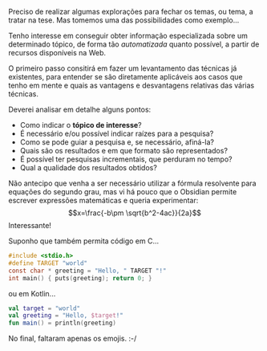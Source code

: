 Preciso de realizar algumas explorações para fechar os temas, ou tema, a tratar na tese. Mas tomemos uma das possibilidades como exemplo...

Tenho interesse em conseguir obter informação especializada sobre um determinado tópico, de forma tão *automatizada* quanto possível, a partir de recursos disponíveis na Web.

O primeiro passo consitirá em fazer um levantamento das técnicas já existentes, para entender se são diretamente aplicáveis aos casos que tenho em mente e quais as vantagens e desvantagens relativas das várias técnicas.

Deverei analisar em detalhe alguns pontos:
- Como indicar o **tópico de interesse**?
- É necessário e/ou possível indicar raízes para a pesquisa?
- Como se pode guiar a pesquisa e, se necessário, afiná-la?
- Quais são os resultados e em que formato são representados?
- É possível ter pesquisas incrementais, que perduram no tempo?
- Qual a qualidade dos resultados obtidos?

Não antecipo que venha a ser necessário utilizar a fórmula resolvente para equações do segundo grau, mas vi há pouco que o Obsidian permite escrever expressões matemáticas e queria experimentar:
$$x=\frac{-b\pm \sqrt{b^2-4ac}}{2a}$$
Interessante!

Suponho que também permita código em C...
```C
#include <stdio.h>
#define TARGET "world"
const char * greeting = "Hello, " TARGET "!"
int main() { puts(greeting); return 0; }
```
ou em Kotlin...
```Kotlin
val target = "world"
val greeting = "Hello, $target!"
fun main() = println(greeting)
```

No final, faltaram apenas os emojis. :-/
